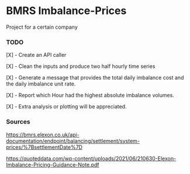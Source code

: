 # BMRS Imbalance-Prices
Project for a certain company


### TODO
[X] - Create an API caller

[X] - Clean the inputs and produce two half hourly time series

[X] - Generate a message that provides the total daily imbalance cost and the daily imbalance unit rate.

[X] - Report which Hour had the highest absolute imbalance volumes.

[X] - Extra analysis or plotting will be appreciated.


### Sources
https://bmrs.elexon.co.uk/api-documentation/endpoint/balancing/settlement/system-prices/%7BsettlementDate%7D


https://quoteddata.com/wp-content/uploads/2021/06/210630-Elexon-Imbalance-Pricing-Guidance-Note.pdf
